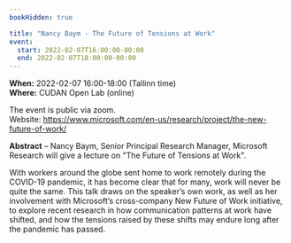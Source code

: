 ```yaml
---
bookHidden: true

title: "Nancy Baym - The Future of Tensions at Work"
event:
  start: 2022-02-07T16:00:00-00:00
  end: 2022-02-07T18:00:00-00:00
---
```


**When:**  2022-02-07 16:00-18:00 (Tallinn time)  
**Where:** CUDAN Open Lab (online)

The event is public via zoom.  
Website: https://www.microsoft.com/en-us/research/project/the-new-future-of-work/


<!--more-->
**Abstract** – Nancy Baym, Senior Principal Research Manager, Microsoft Research will give a lecture on "The Future of Tensions at Work".  

With workers around the globe sent home to work remotely during the COVID-19 pandemic, it has become clear that for many, work will never be quite the same. This talk draws on the speaker’s own work, as well as her involvement with Microsoft’s cross-company New Future of Work initiative, to explore recent research in how communication patterns at work have shifted, and how the tensions raised by these shifts may endure long after the pandemic has passed.
